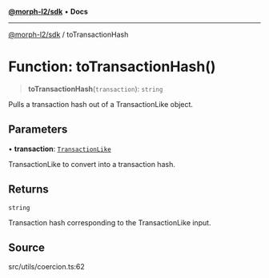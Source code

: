 [**@morph-l2/sdk**](../README.md) • **Docs**

***

[@morph-l2/sdk](../globals.md) / toTransactionHash

# Function: toTransactionHash()

> **toTransactionHash**(`transaction`): `string`

Pulls a transaction hash out of a TransactionLike object.

## Parameters

• **transaction**: [`TransactionLike`](../type-aliases/TransactionLike.md)

TransactionLike to convert into a transaction hash.

## Returns

`string`

Transaction hash corresponding to the TransactionLike input.

## Source

src/utils/coercion.ts:62
